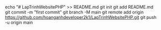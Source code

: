 echo "# LapTrinhWebsitePHP" >> README.md
git init
git add README.md
git commit -m "first commit"
git branch -M main
git remote add origin https://github.com/hoanganhdeveloper2k1/LapTrinhWebsitePHP.git
git push -u origin main
